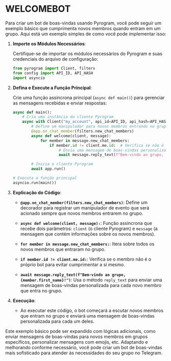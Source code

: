 # WELCOMEBOT
Para criar um bot de boas-vindas usando Pyrogram, você pode seguir um exemplo básico que cumprimenta novos membros quando entram em um grupo. Aqui está um exemplo simples de como você pode implementar isso:

1. **Importe os Módulos Necessários**:

   Certifique-se de importar os módulos necessários do Pyrogram e suas credenciais do arquivo de configuração:

   ```python
   from pyrogram import Client, filters
   from config import API_ID, API_HASH
   import asyncio
   ```

2. **Defina e Execute a Função Principal**:

   Crie uma função assíncrona principal (`async def main()`) para gerenciar as mensagens recebidas e enviar respostas:

   ```python
   async def main():
       # Cria uma instância do cliente Pyrogram
       async with Client("my_account", api_id=API_ID, api_hash=API_HASH) as app:
           # Define um manipulador para novos membros entrando no grupo
           @app.on_chat_member(filters.new_chat_members)
           async def welcome(client, message):
               for member in message.new_chat_members:
                   if member.id != client.me.id:  # Verifica se não é o próprio bot
                       # Envia uma mensagem de boas-vindas personalizada
                       await message.reply_text(f"Bem-vindo ao grupo, {member.first_name}!")

           # Inicia o cliente Pyrogram
           await app.run()

   # Executa a função principal
   asyncio.run(main())
   ```

3. **Explicação do Código**:

   - **`@app.on_chat_member(filters.new_chat_members)`**: Define um decorador para registrar um manipulador de evento que será acionado sempre que novos membros entrarem no grupo.

   - **`async def welcome(client, message):`**: Função assíncrona que recebe dois parâmetros: `client` (o cliente Pyrogram) e `message` (a mensagem que contém informações sobre os novos membros).

   - **`for member in message.new_chat_members:`**: Itera sobre todos os novos membros que entraram no grupo.

   - **`if member.id != client.me.id:`**: Verifica se o membro não é o próprio bot para evitar cumprimentar a si mesmo.

   - **`await message.reply_text(f"Bem-vindo ao grupo, {member.first_name}!")`**: Usa o método `reply_text` para enviar uma mensagem de boas-vindas personalizada para cada novo membro que entra no grupo.

4. **Execução**:

   - Ao executar este código, o bot começará a escutar novos membros que entram no grupo e enviará uma mensagem de boas-vindas personalizada para cada um deles.

Este exemplo básico pode ser expandido com lógicas adicionais, como enviar mensagens de boas-vindas para novos membros em grupos específicos, personalizar mensagens com emojis, etc. Adaptando e melhorando conforme necessário, você pode criar um bot de boas-vindas mais sofisticado para atender às necessidades do seu grupo no Telegram.